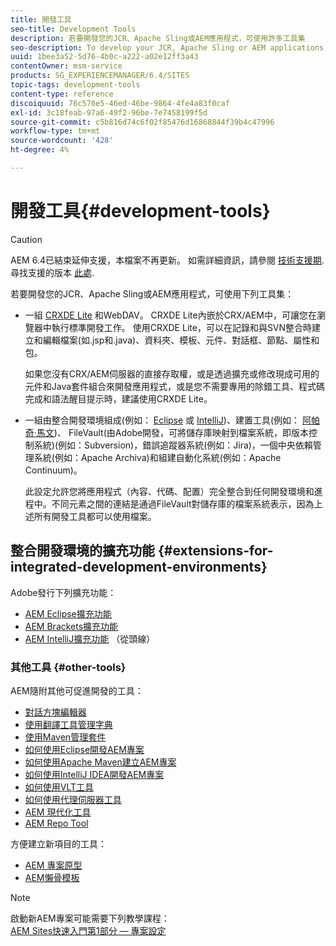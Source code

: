```yaml
---
title: 開發工具
seo-title: Development Tools
description: 若要開發您的JCR、Apache Sling或AEM應用程式，可使用許多工具集
seo-description: To develop your JCR, Apache Sling or AEM applications, a number of tool sets are available
uuid: 1bee3a52-5d76-4b0c-a222-a02e12ff3a43
contentOwner: msm-service
products: SG_EXPERIENCEMANAGER/6.4/SITES
topic-tags: development-tools
content-type: reference
discoiquuid: 76c570e5-46ed-46be-9864-4fe4a83f0caf
exl-id: 3c18feab-97a6-49f2-96be-7e7458199f5d
source-git-commit: c5b816d74c6f02f85476d16868844f39b4c47996
workflow-type: tm+mt
source-wordcount: '428'
ht-degree: 4%

---
```


# 開發工具{#development-tools}

>[!CAUTION]
>
>AEM 6.4已結束延伸支援，本檔案不再更新。 如需詳細資訊，請參閱 [技術支援期](https://helpx.adobe.com//tw/support/programs/eol-matrix.html). 尋找支援的版本 [此處](https://experienceleague.adobe.com/docs/).

若要開發您的JCR、Apache Sling或AEM應用程式，可使用下列工具集：

* 一組 [CRXDE Lite](/help/sites-developing/developing-with-crxde-lite.md) 和WebDAV。 CRXDE Lite內嵌於CRX/AEM中，可讓您在瀏覽器中執行標準開發工作。 使用CRXDE Lite，可以在記錄和與SVN整合時建立和編輯檔案(如.jsp和.java)、資料夾、模板、元件、對話框、節點、屬性和包。

   如果您沒有CRX/AEM伺服器的直接存取權，或是透過擴充或修改現成可用的元件和Java套件組合來開發應用程式，或是您不需要專用的除錯工具、程式碼完成和語法醒目提示時，建議使用CRXDE Lite。

* 一組由整合開發環境組成(例如： [Eclipse](/help/sites-developing/howto-projects-eclipse.md) 或 [IntelliJ](/help/sites-developing/ht-intellij.md))、建置工具(例如： [阿帕奇·馬文](/help/sites-developing/ht-projects-maven.md))、 FileVault(由Adobe開發，可將儲存庫映射到檔案系統，即版本控制系統)(例如：Subversion)，錯誤追蹤器系統(例如：Jira)，一個中央依賴管理系統(例如：Apache Archiva)和組建自動化系統(例如：Apache Continuum)。

   此設定允許您將應用程式（內容、代碼、配置）完全整合到任何開發環境和進程中。不同元素之間的連結是通過FileVault對儲存庫的檔案系統表示，因為上述所有開發工具都可以使用檔案。

## 整合開發環境的擴充功能 {#extensions-for-integrated-development-environments}

Adobe發行下列擴充功能：

* [AEM Eclipse擴充功能](/help/sites-developing/aem-eclipse.md)
* [AEM Brackets擴充功能](/help/sites-developing/aem-brackets.md)
* [AEM IntelliJ擴充功能](https://github.com/headwirecom/aem-ide-tooling-4-intellij/blob/master/documenation/AEM%20Tooling%20Plugin%20for%20IntelliJ%20IDEA.pdf) （從頭線）

### 其他工具 {#other-tools}

AEM隨附其他可促進開發的工具：

* [對話方塊編輯器](/help/sites-developing/dialog-editor.md)
* [使用翻譯工具管理字典](/help/sites-developing/i18n-translator.md)
* [使用Maven管理套件](/help/sites-developing/vlt-mavenplugin.md)
* [如何使用Eclipse開發AEM專案](/help/sites-developing/howto-projects-eclipse.md)
* [如何使用Apache Maven建立AEM專案](/help/sites-developing/ht-projects-maven.md)
* [如何使用IntelliJ IDEA開發AEM專案](/help/sites-developing/ht-intellij.md)
* [如何使用VLT工具](/help/sites-developing/ht-vlttool.md)
* [如何使用代理伺服器工具](/help/sites-developing/ht-proxy-server.md)
* [AEM 現代化工具](/help/sites-developing/modernization-tools.md)
* [AEM Repo Tool](/help/sites-developing/aem-repo-tool.md)

方便建立新項目的工具：

* [AEM 專案原型](https://github.com/Adobe-Marketing-Cloud/aem-project-archetype)
* [AEM懶骨模板](https://github.com/Adobe-Consulting-Services/lazybones-aem-templates)

>[!NOTE]
>
>啟動新AEM專案可能需要下列教學課程：\
>[AEM Sites快速入門第1部分 — 專案設定](https://helpx.adobe.com/experience-manager/kt/sites/using/getting-started-wknd-tutorial-develop/part1.html)
